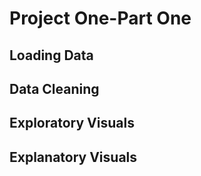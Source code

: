 # Project One-Part One
## Loading Data
## Data Cleaning
## Exploratory Visuals
## Explanatory Visuals
